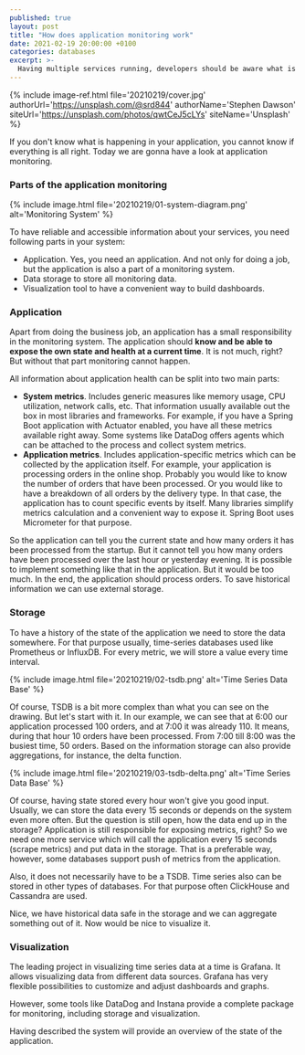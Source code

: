 ```yaml
---
published: true
layout: post
title: "How does application monitoring work"
date: 2021-02-19 20:00:00 +0100
categories: databases
excerpt: >-
  Having multiple services running, developers should be aware what is happening there as well as what was happening yesterday and a week ago. Application monitoring is aiming to provide a solution. Let's check the main parts of it and how they are connected.
---
```


{%
    include image-ref.html
    file='20210219/cover.jpg'
    authorUrl='https://unsplash.com/@srd844'
    authorName='Stephen Dawson'
    siteUrl='https://unsplash.com/photos/qwtCeJ5cLYs'
    siteName='Unsplash'
%}

If you don't know what is happening in your application, you cannot know if everything is all right. Today we are gonna have a look at application monitoring.

### Parts of the application monitoring

{%
    include image.html
    file='20210219/01-system-diagram.png'
    alt='Monitoring System'
%}

To have reliable and accessible information about your services, you need following parts in your system:
 * Application. Yes, you need an application. And not only for doing a job, but the application is also a part of a monitoring system.
 * Data storage to store all monitoring data.
 * Visualization tool to have a convenient way to build dashboards.

### Application

Apart from doing the business job, an application has a small responsibility in the monitoring system. The application should  **know and be able to expose the own state and health at a current time**. It is not much, right? But without that part monitoring cannot happen.

All information about application health can be split into two main parts:
 * **System metrics**. Includes generic measures like memory usage, CPU utilization, network calls, etc. That information usually available out the box in most libraries and frameworks. For example, if you have a Spring Boot application with Actuator enabled, you have all these metrics available right away. Some systems like DataDog offers agents which can be attached to the process and collect system metrics.
 * **Application metrics**. Includes application-specific metrics which can be collected by the application itself. For example, your application is processing orders in the online shop. Probably you would like to know the number of orders that have been processed. Or you would like to have a breakdown of all orders by the delivery type. In that case, the application has to count specific events by itself. Many libraries simplify metrics calculation and a convenient way to expose it. Spring Boot uses Micrometer for that purpose.

 So the application can tell you the current state and how many orders it has been processed from the startup. But it cannot tell you how many orders have been processed over the last hour or yesterday evening. It is possible to implement something like that in the application. But it would be too much. In the end, the application should process orders. To save historical information we can use external storage.

### Storage

To have a history of the state of the application we need to store the data somewhere. For that purpose usually, time-series databases used like Prometheus or InfluxDB. For every metric, we will store a value every time interval.

{%
    include image.html
    file='20210219/02-tsdb.png'
    alt='Time Series Data Base'
%}

Of course, TSDB is a bit more complex than what you can see on the drawing. But let's start with it. In our example, we can see that at 6:00 our application processed 100 orders, and at 7:00 it was already 110. It means, during that hour 10 orders have been processed. From 7:00 till 8:00 was the busiest time, 50 orders. Based on the information storage can also provide aggregations, for instance, the delta function.

{%
    include image.html
    file='20210219/03-tsdb-delta.png'
    alt='Time Series Data Base'
%}

Of course, having state stored every hour won't give you good input. Usually, we can store the data every 15 seconds or depends on the system even more often. But the question is still open, how the data end up in the storage? Application is still responsible for exposing metrics, right? So we need one more service which will call the application every 15 seconds (scrape metrics) and put data in the storage. That is a preferable way, however, some databases support push of metrics from the application.

Also, it does not necessarily have to be a TSDB. Time series also can be stored in other types of databases. For that purpose often ClickHouse and Cassandra are used.

Nice, we have historical data safe in the storage and we can aggregate something out of it. Now would be nice to visualize it.

### Visualization

The leading project in visualizing time series data at a time is Grafana. It allows visualizing data from different data sources. Grafana has very flexible possibilities to customize and adjust dashboards and graphs.

However, some tools like DataDog and Instana provide a complete package for monitoring, including storage and visualization.

Having described the system will provide an overview of the state of the application.
